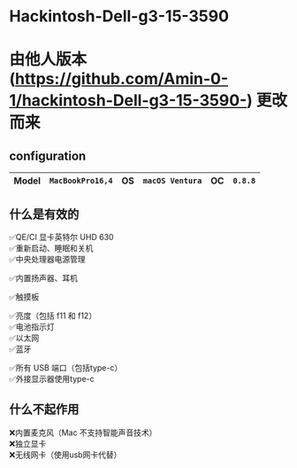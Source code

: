 # Hackintosh-Dell-g3-15-3590<br>

# 由他人版本(https://github.com/Amin-0-1/hackintosh-Dell-g3-15-3590-) 更改而来
## configuration

Model | `MacBookPro16,4` | OS | `macOS Ventura` | OC | `0.8.8` 
---|---|---|---|---|---



##  什么是有效的
✅QE/CI 显卡英特尔 UHD 630 <br>
✅重新启动、睡眠和关机 <br>
✅中央处理器电源管理 <br>

✅内置扬声器、耳机 <br>

✅触摸板 <br>

✅亮度（包括 f11 和 f12）<br>
✅电池指示灯 <br>
✅以太网 <br>
✅蓝牙 <br>

✅所有 USB 端口（包括type-c）<br>
✅外接显示器使用type-c <br>


##  什么不起作用 <br>
❌内置麦克风（Mac 不支持智能声音技术） <br>
❌独立显卡 <br>
❌无线网卡（使用usb网卡代替）
